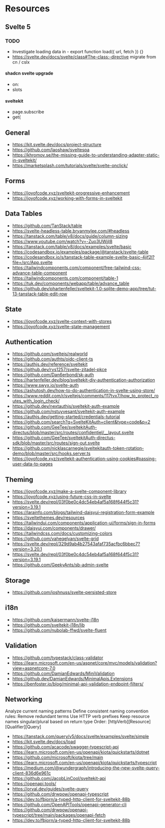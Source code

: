 # Resources

## Svelte 5

### TODO

- Investigate loading data in - export function load({ url, fetch }) {}
- https://svelte.dev/docs/svelte/class#The-class:-directive migrate from cn / cslx

#### shadcn svelte upgrade

- on:
- slots

#### sveltekit

- page.subscribe
- get(

## General

- <https://kit.svelte.dev/docs/project-structure>
- <https://github.com/laoshaw/sveltespa>
- <https://khromov.se/the-missing-guide-to-understanding-adapter-static-in-sveltekit/>
- <https://marketsplash.com/tutorials/svelte/svelte-onclick/>

## Forms

- <https://joyofcode.xyz/sveltekit-progressive-enhancement>
- <https://joyofcode.xyz/working-with-forms-in-sveltekit>

## Data Tables

- <https://github.com/TanStack/table>
- <https://svelte-headless-table.bryanmylee.com/#headless>
- <https://tanstack.com/table/v8/docs/guide/column-sizing>
- <https://www.youtube.com/watch?v=-Zuo3UWjjI8>
- <https://tanstack.com/table/v8/docs/examples/svelte/basic>
- <https://codesandbox.io/examples/package/@tanstack/svelte-table>
- <https://codesandbox.io/s/tanstack-table-example-svelte-basic-4jif2l?file=/src/App.svelte>
- <https://tailwindcomponents.com/component/free-tailwind-css-advance-table-component>
- <https://tailwindcomponents.com/component/table-1>
- <https://tuk.dev/components/webapp/table/advance_table>
- <https://github.dev/phartenfeller/sveltekit-1.0-sqlite-demo-app/tree/tut-13-tanstack-table-edit-row>

## State

- <https://joyofcode.xyz/svelte-context-with-stores>
- <https://joyofcode.xyz/svelte-state-management>

## Authentication

- <https://github.com/sveltejs/realworld>
- <https://github.com/authts/oidc-client-ts>
- <https://authjs.dev/reference/sveltekit>
- <https://github.dev/rvs1257/svelte-zitadel-pkce>
- <https://github.com/Dan6erbond/sk-auth>
- <https://hartenfeller.dev/blog/sveltekit-diy-authentication-authorization>
- <https://www.swyx.io/svelte-auth>
- <https://ashutosh.dev/how-to-do-authentication-in-svelte-using-store/>
- <https://www.reddit.com/r/sveltejs/comments/117tvx7/how_to_protect_routes_with_login_check/>
- <https://github.dev/nextauthjs/sveltekit-auth-example>
- <https://github.com/nstuyvesant/sveltekit-auth-example>
- <https://authjs.dev/getting-started/credentials-tutorial>
- <https://github.com/search?q=SvelteKitAuth+client&type=code&p=2>
- <https://github.com/GeeTee/sveltekitAuth-directus/blob/master/src/routes/confidentiel/__layout.svelte>
- <https://github.com/GeeTee/sveltekitAuth-directus-sdk/blob/master/src/routes/sign-out.svelte>
- <https://github.com/nicklascarnegie/sveltekitauth-token-rotation-demo/blob/master/src/hooks.server.ts>
- <https://joyofcode.xyz/sveltekit-authentication-using-cookies#passing-user-data-to-pages>

## Theming

- <https://joyofcode.xyz/make-a-svelte-component-library>
- <https://joyofcode.xyz/using-future-css-in-svelte>
- <https://svelte.dev/repl/03f0be0c4dc54eb4af5a168f644f5c31?version=3.19.1>
- <https://larainfo.com/blogs/tailwind-daisyui-registration-form-example>
- <https://sveltethemes.dev/resources>
- <https://tailwindui.com/components/application-ui/forms/sign-in-forms>
- <https://daisyui.com/components/drawer/>
- <https://tailwindcss.com/docs/customizing-colors>
- <https://github.com/vaheqelyan/svelte-grid>
- <https://svelte.dev/repl/329d9ab4b27543afaf735acfbc6bbec7?version=3.20.1>
- <https://svelte.dev/repl/03f0be0c4dc54eb4af5a168f644f5c31?version=3.19.1>
- <https://github.com/GeekyAnts/sb-admin-svelte>

## Storage

- <https://github.com/joshnuss/svelte-persisted-store>

## i18n

- <https://github.com/kaisermann/svelte-i18n>
- <https://github.com/sveltekit-i18n/lib>
- <https://github.com/nubolab-ffwd/svelte-fluent>

## Validation

- <https://github.com/typestack/class-validator>
- <https://learn.microsoft.com/en-us/aspnet/core/mvc/models/validation?view=aspnetcore-7.0>
- <https://github.com/DamianEdwards/MiniValidation>
- <https://github.dev/DamianEdwards/MinimalApis.Extensions>
- <https://benfoster.io/blog/minimal-api-validation-endpoint-filters/>

## Networking

Analyze current naming patterns
Define consistent naming convention rules:
Remove redundant terms
Use HTTP verb prefixes
Keep resource names singular/plural based on return type
Order: [httpVerb][Resource][Qualifier][Query]

- <https://tanstack.com/query/v5/docs/svelte/examples/svelte/simple>
- <https://kit.svelte.dev/docs/load>
- <https://github.com/acacode/swagger-typescript-api>
- <https://learn.microsoft.com/en-us/openapi/kiota/quickstarts/dotnet>
- <https://github.com/microsoft/kiota/tree/main>
- <https://learn.microsoft.com/en-us/openapi/kiota/quickstarts/typescript>
- <https://medium.com/@wundergraph/introducing-the-new-svelte-query-client-836d6e961c>
- <https://github.com/JacobLinCool/sveltekit-api>
- <https://openapi.tools/>
- <https://orval.dev/guides/svelte-query>
- <https://github.com/drwpow/openapi-typescript>
- <https://dev.to/fbjorn/a-typed-http-client-for-sveltekit-88b>
- <https://github.com/OpenAPITools/openapi-generator-cli>
- <https://github.com/drwpow/openapi-typescript/tree/main/packages/openapi-fetch>
- <https://dev.to/fbjorn/a-typed-http-client-for-sveltekit-88b>
